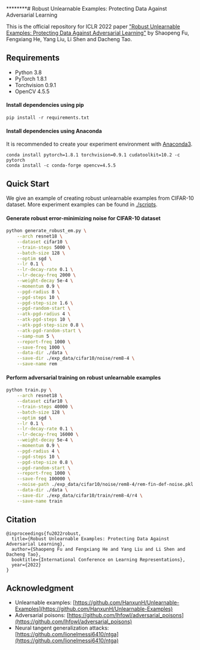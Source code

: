 ********# Robust Unlearnable Examples: Protecting Data Against Adversarial Learning

This is the official repository for ICLR 2022 paper ["Robust Unlearnable Examples: Protecting Data Against Adversarial Learning"](https://openreview.net/forum?id=baUQQPwQiAg) by Shaopeng Fu, Fengxiang He, Yang Liu, Li Shen and Dacheng Tao.

## Requirements

- Python 3.8
- PyTorch 1.8.1
- Torchvision 0.9.1
- OpenCV 4.5.5

#### Install dependencies using pip

```shell
pip install -r requirements.txt
```

#### Install dependencies using Anaconda

It is recommended to create your experiment environment with [Anaconda3](https://www.anaconda.com/).

```shell
conda install pytorch=1.8.1 torchvision=0.9.1 cudatoolkit=10.2 -c pytorch
conda install -c conda-forge opencv=4.5.5
```

## Quick Start

We give an example of creating robust unlearnable examples from CIFAR-10 dataset. More experiment examples can be found in [./scripts](scripts).

#### Generate robust error-minimizing noise for CIFAR-10 dataset

```bash
python generate_robust_em.py \
    --arch resnet18 \
    --dataset cifar10 \
    --train-steps 5000 \
    --batch-size 128 \
    --optim sgd \
    --lr 0.1 \
    --lr-decay-rate 0.1 \
    --lr-decay-freq 2000 \
    --weight-decay 5e-4 \
    --momentum 0.9 \
    --pgd-radius 8 \
    --pgd-steps 10 \
    --pgd-step-size 1.6 \
    --pgd-random-start \
    --atk-pgd-radius 4 \
    --atk-pgd-steps 10 \
    --atk-pgd-step-size 0.8 \
    --atk-pgd-random-start \
    --samp-num 5 \
    --report-freq 1000 \
    --save-freq 1000 \
    --data-dir ./data \
    --save-dir ./exp_data/cifar10/noise/rem8-4 \
    --save-name rem
```

#### Perform adversarial training on robust unlearnable examples

```bash
python train.py \
    --arch resnet18 \
    --dataset cifar10 \
    --train-steps 40000 \
    --batch-size 128 \
    --optim sgd \
    --lr 0.1 \
    --lr-decay-rate 0.1 \
    --lr-decay-freq 16000 \
    --weight-decay 5e-4 \
    --momentum 0.9 \
    --pgd-radius 4 \
    --pgd-steps 10 \
    --pgd-step-size 0.8 \
    --pgd-random-start \
    --report-freq 1000 \
    --save-freq 100000 \
    --noise-path ./exp_data/cifar10/noise/rem8-4/rem-fin-def-noise.pkl \
    --data-dir ./data \
    --save-dir ./exp_data/cifar10/train/rem8-4/r4 \
    --save-name train
```

## Citation

```
@inproceedings{fu2022robust,
  title={Robust Unlearnable Examples: Protecting Data Against Adversarial Learning},
  author={Shaopeng Fu and Fengxiang He and Yang Liu and Li Shen and Dacheng Tao},
  booktitle={International Conference on Learning Representations},
  year={2022}
}
```

## Acknowledgment

- Unlearnable examples: [https://github.com/HanxunH/Unlearnable-Examples](https://github.com/HanxunH/Unlearnable-Examples)
- Adversarial poisons: [https://github.com/lhfowl/adversarial_poisons](https://github.com/lhfowl/adversarial_poisons)
- Neural tangent generalization attacks: [https://github.com/lionelmessi6410/ntga](https://github.com/lionelmessi6410/ntga)